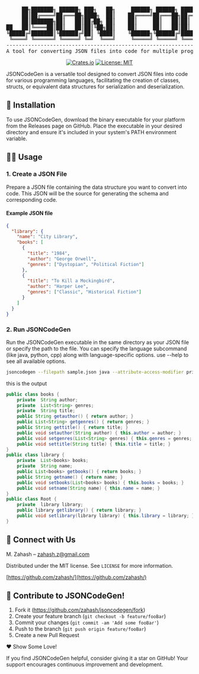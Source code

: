 <div align="center">

<pre>
     ██╗███████╗ ██████╗ ███╗   ██╗     ██████╗ ██████╗ ██████╗ ███████╗ ██████╗ ███████╗███╗   ██╗
     ██║██╔════╝██╔═══██╗████╗  ██║    ██╔════╝██╔═══██╗██╔══██╗██╔════╝██╔════╝ ██╔════╝████╗  ██║
     ██║███████╗██║   ██║██╔██╗ ██║    ██║     ██║   ██║██║  ██║█████╗  ██║  ███╗█████╗  ██╔██╗ ██║
██   ██║╚════██║██║   ██║██║╚██╗██║    ██║     ██║   ██║██║  ██║██╔══╝  ██║   ██║██╔══╝  ██║╚██╗██║
╚█████╔╝███████║╚██████╔╝██║ ╚████║    ╚██████╗╚██████╔╝██████╔╝███████╗╚██████╔╝███████╗██║ ╚████║
 ╚════╝ ╚══════╝ ╚═════╝ ╚═╝  ╚═══╝     ╚═════╝ ╚═════╝ ╚═════╝ ╚══════╝ ╚═════╝ ╚══════╝╚═╝  ╚═══╝
---------------------------------------------------------------------------------------------------
A tool for converting JSON files into code for multiple programming languages. Made with ❤️ using 🦀
</pre>

[![Crates.io](https://img.shields.io/crates/v/jsoncodegen.svg)](https://crates.io/crates/jsoncodegen)
[![License: MIT](https://img.shields.io/badge/License-MIT-yellow.svg)](https://opensource.org/licenses/MIT)

</div>

JSONCodeGen is a versatile tool designed to convert JSON files into code for various programming languages, facilitating the creation of classes, structs, or equivalent data structures for serialization and deserialization.

## 🚀 Installation

To use JSONCodeGen, download the binary executable for your platform from the Releases page on GitHub. Place the executable in your desired directory and ensure it's included in your system's PATH environment variable.

## 🧑‍💻 Usage

### 1. Create a JSON File

Prepare a JSON file containing the data structure you want to convert into code. This JSON will be the source for generating the schema and corresponding code.

#### Example JSON file

```json
{
  "library": {
    "name": "City Library",
    "books": [
      {
        "title": "1984",
        "author": "George Orwell",
        "genres": ["Dystopian", "Political Fiction"]
      },
      {
        "title": "To Kill a Mockingbird",
        "author": "Harper Lee",
        "genres": ["Classic", "Historical Fiction"]
      }
    ]
  }
}
```

### 2. Run JSONCodeGen

Run the JSONCodeGen executable in the same directory as your JSON file or specify the path to the file. You can specify the language subcommand (like java, python, cpp) along with language-specific options. use --help to see all available options.

```sh
jsoncodegen --filepath sample.json java --attribute-access-modifier private --getters --setters
```

this is the output

```java
public class books {
    private  String author;
    private  List<String> genres;
    private  String title;
    public String getauthor() { return author; }
    public List<String> getgenres() { return genres; }
    public String gettitle() { return title; }
    public void setauthor(String author) { this.author = author; }
    public void setgenres(List<String> genres) { this.genres = genres; }
    public void settitle(String title) { this.title = title; }
}
public class library {
    private  List<books> books;
    private  String name;
    public List<books> getbooks() { return books; }
    public String getname() { return name; }
    public void setbooks(List<books> books) { this.books = books; }
    public void setname(String name) { this.name = name; }
}
public class Root {
    private  library library;
    public library getlibrary() { return library; }
    public void setlibrary(library library) { this.library = library; }
}
```

## 🌟 Connect with Us

M. Zahash – zahash.z@gmail.com

Distributed under the MIT license. See `LICENSE` for more information.

[https://github.com/zahash/](https://github.com/zahash/)

## 🤝 Contribute to JSONCodeGen!

1. Fork it (<https://github.com/zahash/jsoncodegen/fork>)
2. Create your feature branch (`git checkout -b feature/fooBar`)
3. Commit your changes (`git commit -am 'Add some fooBar'`)
4. Push to the branch (`git push origin feature/fooBar`)
5. Create a new Pull Request

❤️ Show Some Love!

If you find JSONCodeGen helpful, consider giving it a star on GitHub! Your support encourages continuous improvement and development.
